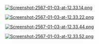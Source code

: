 [![Screenshot-2567-01-03-at-12.33.14.png](https://img2.pic.in.th/pic/Screenshot-2567-01-03-at-12.33.14.png)](https://pic.in.th/image/aa7OrT)

[![Screenshot-2567-01-03-at-12.33.22.png](https://img5.pic.in.th/file/secure-sv1/Screenshot-2567-01-03-at-12.33.22.png)](https://pic.in.th/image/aa7CNq)

[![Screenshot-2567-01-03-at-12.33.44.png](https://img5.pic.in.th/file/secure-sv1/Screenshot-2567-01-03-at-12.33.44.png)](https://pic.in.th/image/aa7Qm6)

[![Screenshot-2567-01-03-at-12.33.52.png](https://img2.pic.in.th/pic/Screenshot-2567-01-03-at-12.33.52.png)](https://pic.in.th/image/aa7e7o)
